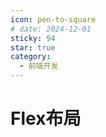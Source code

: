 ```yaml
---
icon: pen-to-square
# date: 2024-12-01
sticky: 94
star: true
category:
  - 前端开发
---
```


<!-- more -->
# Flex布局
<layout></layout>